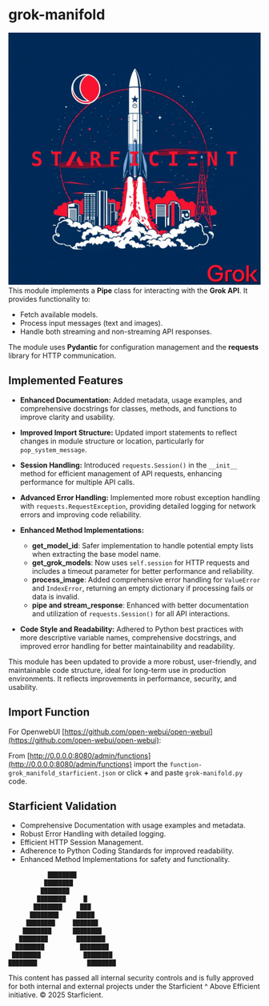 # grok-manifold
![logo](logo.jpg)
This module implements a **Pipe** class for interacting with the **Grok API**. It provides functionality to:

- Fetch available models.
- Process input messages (text and images).
- Handle both streaming and non-streaming API responses.

The module uses **Pydantic** for configuration management and the **requests** library for HTTP communication.

## Implemented Features

- **Enhanced Documentation:** Added metadata, usage examples, and comprehensive docstrings for classes, methods, and functions to improve clarity and usability.
  
- **Improved Import Structure:** Updated import statements to reflect changes in module structure or location, particularly for `pop_system_message`.

- **Session Handling:** Introduced `requests.Session()` in the `__init__` method for efficient management of API requests, enhancing performance for multiple API calls.

- **Advanced Error Handling:** Implemented more robust exception handling with `requests.RequestException`, providing detailed logging for network errors and improving code reliability.

- **Enhanced Method Implementations:**
  - **get_model_id**: Safer implementation to handle potential empty lists when extracting the base model name.
  - **get_grok_models**: Now uses `self.session` for HTTP requests and includes a timeout parameter for better performance and reliability.
  - **process_image**: Added comprehensive error handling for `ValueError` and `IndexError`, returning an empty dictionary if processing fails or data is invalid.
  - **pipe and stream_response**: Enhanced with better documentation and utilization of `requests.Session()` for all API interactions.

- **Code Style and Readability:** Adhered to Python best practices with more descriptive variable names, comprehensive docstrings, and improved error handling for better maintainability and readability.

This module has been updated to provide a more robust, user-friendly, and maintainable code structure, ideal for long-term use in production environments. It reflects improvements in performance, security, and usability.

## Import Function
For OpenwebUI [https://github.com/open-webui/open-webui](https://github.com/open-webui/open-webui):

From [http://0.0.0.0:8080/admin/functions](http://0.0.0.0:8080/admin/functions) import the `function-grok_manifold_starficient.json` or click **+** and paste `grok-manifold.py` code.

## Starficient Validation

- Comprehensive Documentation with usage examples and metadata.
- Robust Error Handling with detailed logging.
- Efficient HTTP Session Management.
- Adherence to Python Coding Standards for improved readability.
- Enhanced Method Implementations for safety and functionality.

```
           ████████           
          ████████            
         ████████             
        ████████     █        
       ████████     ███       
      ████████     █████      
     ████████     ███████     
    ████████      ████████    
   ████████        ████████   
  ████████          ████████  
 ████████            ████████ 
████████              ████████
```
This content has passed all internal security controls and is fully approved for both internal and external projects under the Starficient ^ Above Efficient initiative.
© 2025 Starficient.
